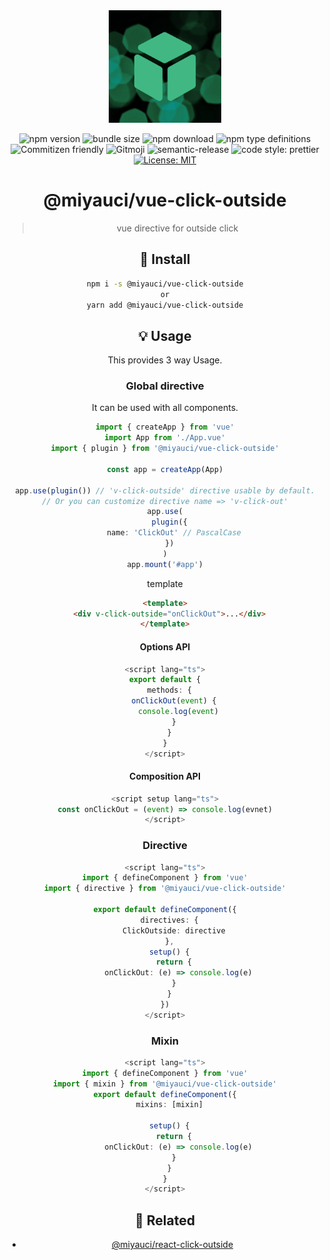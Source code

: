 <div align="center">
  <img width="180" src="../../docs/public/logo-vue.png" alt="logo image" />

![npm version](https://img.shields.io/npm/v/@miyauci/vue-click-outside.svg?style=flat)
![bundle size](https://img.shields.io/bundlephobia/min/@miyauci/vue-click-outside)
![npm download](https://img.shields.io/npm/dw/@miyauci/vue-click-outside?color=blue)
![npm type definitions](https://img.shields.io/npm/types/@miyauci/vue-click-outside)
![Commitizen friendly](https://img.shields.io/badge/commitizen-friendly-brightgreen.svg)
![Gitmoji](https://img.shields.io/badge/gitmoji-%20😜%20😍-FFDD67.svg?style=flat)
![semantic-release](https://img.shields.io/badge/%20%20%F0%9F%93%A6%F0%9F%9A%80-semantic--release-e10079.svg)
![code style: prettier](https://img.shields.io/badge/code_style-prettier-ff69b4.svg)
[![License: MIT](https://img.shields.io/badge/License-MIT-yellow.svg)](https://opensource.org/licenses/MIT)

<div>

# @miyauci/vue-click-outside

> vue directive for outside click

## :truck: Install

```bash
npm i -s @miyauci/vue-click-outside
or
yarn add @miyauci/vue-click-outside
```

## :bulb: Usage

This provides 3 way Usage.

### Global directive

It can be used with all components.

```ts
import { createApp } from 'vue'
import App from './App.vue'
import { plugin } from '@miyauci/vue-click-outside'

const app = createApp(App)

app.use(plugin()) // 'v-click-outside' directive usable by default.
// Or you can customize directive name => 'v-click-out'
app.use(
  plugin({
    name: 'ClickOut' // PascalCase
  })
)
app.mount('#app')
```

template

```html
<template>
  <div v-click-outside="onClickOut">...</div>
</template>
```

#### Options API

```ts
<script lang="ts">
export default {
  methods: {
    onClickOut(event) {
      console.log(event)
    }
  }
}
</script>
```

#### Composition API

```ts
<script setup lang="ts">
const onClickOut = (event) => console.log(evnet)
</script>
```

### Directive

```ts
<script lang="ts">
import { defineComponent } from 'vue'
import { directive } from '@miyauci/vue-click-outside'

export default defineComponent({
  directives: {
    ClickOutside: directive
  },
  setup() {
    return {
      onClickOut: (e) => console.log(e)
    }
  }
})
</script>
```

### Mixin

```ts
<script lang="ts">
import { defineComponent } from 'vue'
import { mixin } from '@miyauci/vue-click-outside'
export default defineComponent({
  mixins: [mixin]

  setup() {
    return {
      onClickOut: (e) => console.log(e)
    }
  }
}
</script>
```

## :revolving_hearts: Related

- [@miyauci/react-click-outside](../react)
